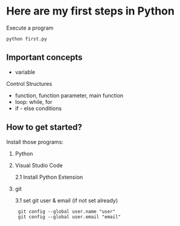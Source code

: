 # Here are my first steps in Python

Execute a program

    python first.py   

## Important concepts
- variable

Control Structures
- function, function parameter, main function
- loop: while, for
- if - else conditions

## How to get started?
Install those programs:
1. Python  
2. Visual Studio Code

    2.1 Install Python Extension

3. git

    3.1 set git user & email (if not set already)

        git config --global user.name "user" 
        git config --global user.email "email"